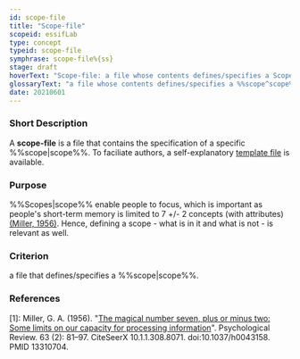```yaml
---
id: scope-file
title: "Scope-file"
scopeid: essifLab
type: concept
typeid: scope-file
symphrase: scope-file%{ss}
stage: draft
hoverText: "Scope-file: a file whose contents defines/specifies a Scope."
glossaryText: "a file whose contents defines/specifies a %%scope^scope%%."
date: 20210601
---
```


### Short Description
A **scope-file** is a file that contains the specification of a specific %%scope|scope%%. To faciliate authors, a self-explanatory [template file](/tev1/scope-file.md) is available.

### Purpose
%%Scopes|scope%% enable people to focus, which is important as people's short-term memory is limited to 7 +/- 2 concepts (with attributes) [(Miller, 1956)](http://psychclassics.yorku.ca/Miller/). Hence, defining a scope - what is in it and what is not - is relevant as well.

### Criterion
a file that defines/specifies a %%scope|scope%%.

### References

[1]: Miller, G. A. (1956). "[The magical number seven, plus or minus two: Some limits on our capacity for processing information](http://psychclassics.yorku.ca/Miller/)". Psychological Review. 63 (2): 81–97. CiteSeerX 10.1.1.308.8071. doi:10.1037/h0043158. PMID 13310704.